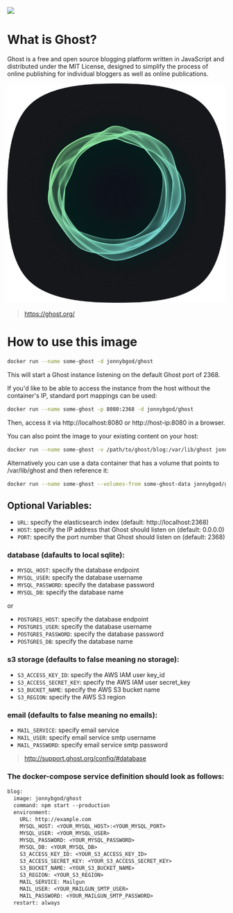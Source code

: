 [![](https://badge.imagelayers.io/jonnybgod/ghost:latest.svg)](https://imagelayers.io/?images=jonnybgod/ghost:latest)

# What is Ghost?
Ghost is a free and open source blogging platform written in JavaScript and distributed under the MIT License, designed to simplify the process of online publishing for individual bloggers as well as online publications.

![alt text](https://raw.githubusercontent.com/docker-library/docs/c5b6d94dc8f0557925ab37ca43141c0efc5cc363/ghost/logo.png "Ghost logo")

> https://ghost.org/


# How to use this image

```bash
docker run --name some-ghost -d jonnybgod/ghost
```

This will start a Ghost instance listening on the default Ghost port of 2368.

If you'd like to be able to access the instance from the host without the container's IP, standard port mappings can be used:

```bash
docker run --name some-ghost -p 8080:2368 -d jonnybgod/ghost
```

Then, access it via http://localhost:8080 or http://host-ip:8080 in a browser.

You can also point the image to your existing content on your host:

```bash
docker run --name some-ghost -v /path/to/ghost/blog:/var/lib/ghost jonnybgod/ghost
```

Alternatively you can use a data container that has a volume that points to /var/lib/ghost and then reference it:

```bash
docker run --name some-ghost --volumes-from some-ghost-data jonnybgod/ghost
```

## Optional Variables:
* `URL`: specify the elasticsearch index (default: http://localhost:2368)
* `HOST`: specify the IP address that Ghost should listen on (default: 0.0.0.0)
* `PORT`: specify the port number that Ghost should listen on (default: 2368)

### database (dafaults to local sqlite):
* `MYSQL_HOST`: specify the database endpoint
* `MYSQL_USER`: specify the database username
* `MYSQL_PASSWORD`: specify the database password
* `MYSQL_DB`: specify the database name

or

* `POSTGRES_HOST`: specify the database endpoint
* `POSTGRES_USER`: specify the database username
* `POSTGRES_PASSWORD`: specify the database password
* `POSTGRES_DB`: specify the database name

### s3 storage (defaults to false meaning no storage):
* `S3_ACCESS_KEY_ID`: specify the AWS IAM user key_id
* `S3_ACCESS_SECRET_KEY`: specify the AWS IAM user secret_key
* `S3_BUCKET_NAME`: specify the AWS S3 bucket name
* `S3_REGION`: specify the AWS S3 region

### email (defaults to false meaning no emails):
* `MAIL_SERVICE`: specify email service
* `MAIL_USER`: specify email service smtp username
* `MAIL_PASSWORD`: specify email service smtp password

> http://support.ghost.org/config/#database

### The docker-compose service definition should look as follows:

```yalm
blog:
  image: jonnybgod/ghost
  command: npm start --production
  environment:
    URL: http://example.com
    MYSQL_HOST: <YOUR_MYSQL_HOST>:<YOUR_MYSQL_PORT>
    MYSQL_USER: <YOUR_MYSQL_USER>
    MYSQL_PASSWORD: <YOUR_MYSQL_PASSWORD>
    MYSQL_DB: <YOUR_MYSQL_DB>
    S3_ACCESS_KEY_ID: <YOUR_S3_ACCESS_KEY_ID>
    S3_ACCESS_SECRET_KEY: <YOUR_S3_ACCESS_SECRET_KEY>
    S3_BUCKET_NAME: <YOUR_S3_BUCKET_NAME>
    S3_REGION: <YOUR_S3_REGION>
    MAIL_SERVICE: Mailgun
    MAIL_USER: <YOUR_MAILGUN_SMTP_USER>
    MAIL_PASSWORD: <YOUR_MAILGUN_SMTP_PASSWORD>
  restart: always
```
